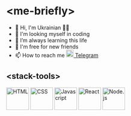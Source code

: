 <h1>&#60;me-briefly&#62;</h1>
<ul>
  <li>👋 Hi, I'm Ukrainian 💙💛</li>
  <li>👀 I'm looking myself in coding</li>
  <li>🔬 I’m always learning this life</li>
  <li>🤝 I'm free for new friends</li>
  <li>📫 How to reach me <a href="https://t.me/p_kysliak" target="_blank"><img src="https://www.svgrepo.com/show/354443/telegram.svg" alt="Telegram" width="20"> Telegram</a></li>
</ul>
 
<h2>&#60;stack-tools&#62;</h2> 
<div>
  <img src="https://www.svgrepo.com/show/353884/html-5.svg" alt="HTML" width="60"> 
  <img src="https://www.svgrepo.com/show/353623/css-3.svg" alt="CSS" width="60"> 
  <img src="https://www.svgrepo.com/show/353925/javascript.svg" alt="Javascript" width="60"> 
  <img src="https://www.svgrepo.com/show/354259/react.svg" alt="React" width="60"> 
  <img src="https://www.svgrepo.com/show/354118/nodejs.svg" alt="Node.js" width="60">
</div>

<!---
Pavlo-Kysliak is a ✨ special ✨ repository because its `README.md` (this file) appears on your GitHub profile.
You can click the Preview link to take a look at your changes.
--->
